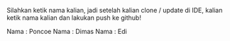 Silahkan ketik nama kalian, jadi setelah kalian clone / update di IDE, kalian ketik nama kalian dan lakukan push ke github!

Nama : Poncoe
Nama : Dimas
Nama : Edi